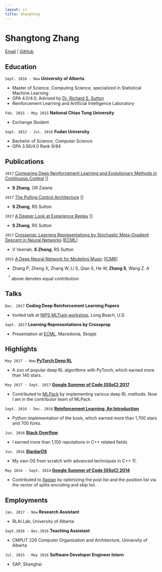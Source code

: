 ```yaml
---
layout: cv
title: Shangtong
---
```

# Shangtong Zhang 

<div id="webaddress">
<a href="mailto:zhangshangtong.cpp@gmail.com">Email</a>
| <a href="https://github.com/ShangtongZhang">GitHub</a>
</div>


## Education

`Sept. 2016 - Now`
__University of Alberta__
- Master of Science, Computing Science, specialized in Statistical Machine Learning
- GPA 4.0/4.0, Advised by [Dr. Richard S. Sutton](http://incompleteideas.net/sutton/)
- Reinforcement Learning and Artificial Intelligence Laboratory

`Feb. 2015 - May 2015`
__National Chiao Tung University__
- Exchange Student

`Sept. 2012 - Jul. 2016`
__Fudan University__
- Bachelor of Science, Computer Science
- GPA 3.56/4.0 Rank 9/84

## Publications
`2017`
[Comparing Deep Reinforcement Learning and Evolutionary Methods in Continuous Control]() []
- __S Zhang__, OR Zaiane

`2017`
[The Polling Control Architecture]() []
- __S Zhang__, RS Sutton

`2017`
[A Deeper Look at Experience Replay]() []
- __S Zhang__, RS Sutton

`2017`
[Crossprop: Learning Representations by Stochastic Meta-Gradient Descent in Neural Networks](http://arxiv.org/abs/1612.02879) [[ECML](ecmlpkdd2017.ijs.si)]
- V Veeriah<sup>*</sup>, __S Zhang__<sup>*</sup>, RS Sutton

`2015`
[A Deep Neural Network for Modeling Music](https://www.researchgate.net/publication/275347034_A_Deep_Neural_Network_for_Modeling_Music) [[ICMR](http://www.icmr2015.org/)]
- Zhang P, Zheng X, Zhang W, Li S, Qian S, He W, __Zhang S__, Wang Z. A

` ` 
<sup>*</sup> above denotes equal contribution

## Talks 

`Dec. 2017` 
__Coding Deep Reinforcement Learning Papers__
- Invited talk at [NIPS MLTrain workshop](https://mltrain.cc/events/nips-highlights-learn-how-to-code-a-paper-with-state-of-the-art-frameworks/), Long Beach, U.S.

`Sept. 2017` 
__Learning Representations by Crossprop__
- Presentation at [ECML](http://ecmlpkdd2017.ijs.si/), Macedonia, Skopje

## Highlights 

`May 2017 - Now`
__[PyTorch Deep RL](https://github.com/ShangtongZhang/DeepRL)__
- A zoo of popular deep RL algorithms with PyTorch, which earned more than 140 stars.

`May 2017 - Sept. 2017` 
__[Google Summer of Code (GSoC) 2017](https://summerofcode.withgoogle.com/archive/2017/projects/4800276775043072/)__
- Contributed to [MLPack](http://mlpack.org/) by implementing various deep RL methods. Now I am in the contributor team of MLPack.

`Sept. 2016 - Dec. 2016`
__[Reinforcement Learning: An Introduction](https://github.com/ShangtongZhang/reinforcement-learning-an-introduction)__
- Python implementation of the book, which earned more than 1,700 stars and 700 forks.

`Jun. 2016`
__[Stack Overflow](https://stackoverflow.com/users/3650053/t-ng)__
- I earned more than 1,100 reputations in C++ related fields.

`Jun. 2016`
__[SlardarOS](https://github.com/ShangtongZhang/SlardarOS)__
- My own OS from scratch with advanced techniques in C++ 11.


`May 2014 - Sept. 2014`
__[Google Summer of Code (GSoC) 2014](https://www.google-melange.com/archive/gsoc/2014/orgs/xapian/projects/shangtongzhang.html)__
- Contributed to [Xapian](https://xapian.org/) by optimizing the post list and the position list via the vector of splits encoding and skip list.

## Employments

`Jan. 2017 - Now`
__Research Assistant__
- RLAI Lab, University of Alberta

`Sept.2016 - Dec.2016`
__Teaching Assistant__
- CMPUT 229 Computer Organization and Architecture, University of Alberta

`Jul. 2015 - May 2016`
__Software Developer Engineer Intern__
- SAP, Shanghai
